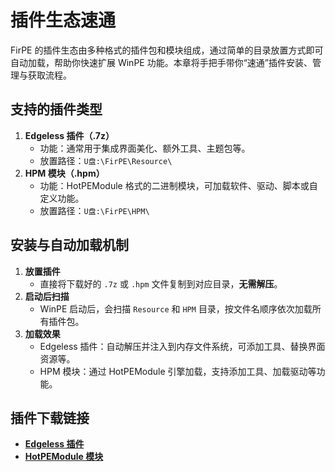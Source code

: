 # 插件生态速通

FirPE 的插件生态由多种格式的插件包和模块组成，通过简单的目录放置方式即可自动加载，帮助你快速扩展 WinPE 功能。本章将手把手带你“速通”插件安装、管理与获取流程。

## 支持的插件类型

1. **Edgeless 插件（.7z）**
   - 功能：通常用于集成界面美化、额外工具、主题包等。
   - 放置路径：`U盘:\FirPE\Resource\`
2. **HPM 模块（.hpm）**
   - 功能：HotPEModule 格式的二进制模块，可加载软件、驱动、脚本或自定义功能。
   - 放置路径：`U盘:\FirPE\HPM\`

## 安装与自动加载机制

1. **放置插件**
   - 直接将下载好的 `.7z` 或 `.hpm` 文件复制到对应目录，**无需解压**。
2. **启动后扫描**
   - WinPE 启动后，会扫描 `Resource` 和 `HPM` 目录，按文件名顺序依次加载所有插件包。
3. **加载效果**
   - Edgeless 插件：自动解压并注入到内存文件系统，可添加工具、替换界面资源等。
   - HPM 模块：通过 HotPEModule 引擎加载，支持添加工具、加载驱动等功能。

## 插件下载链接

- **[Edgeless 插件](https://home.edgeless.top)**
- **[HotPEModule 模块](https://down.hotpe.top)**
